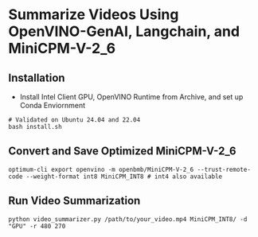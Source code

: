 # Summarize Videos Using OpenVINO-GenAI, Langchain, and MiniCPM-V-2_6  

## Installation
* Install Intel Client GPU, OpenVINO Runtime from Archive, and set up Conda Enviornment
```
# Validated on Ubuntu 24.04 and 22.04
bash install.sh
```

## Convert and Save Optimized MiniCPM-V-2_6
```
optimum-cli export openvino -m openbmb/MiniCPM-V-2_6 --trust-remote-code --weight-format int8 MiniCPM_INT8 # int4 also available 
```

## Run Video Summarization
```
python video_summarizer.py /path/to/your_video.mp4 MiniCPM_INT8/ -d "GPU" -r 480 270 
```